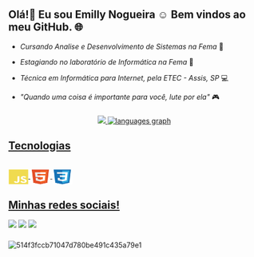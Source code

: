 <h2 align="left">Olá!👋 Eu sou Emilly Nogueira ☺️ Bem vindos ao meu GitHub. 🌐</h2>

 - *Cursando Analise e Desenvolvimento de Sistemas na Fema* 📖

 - *Estagiando no laboratório de Informática na Fema* 📖
 
 - *Técnica em Informática para Internet, pela ETEC - Assis, SP* 💻 
   
 - *"Quando uma coisa é importante para você, lute por ela"* 🎮
###

###

<div align="center">
  <a href="https://github.com/EmillyNogueiraDaSilva">
    <img height="180em" src="https://github-readme-stats.vercel.app/api?username=EmillyNogueiraDaSilva&show_icons=true&theme=Blue&include_all_commits=true&count_private=true"/>
   <img src="https://github-readme-stats.vercel.app/api/top-langs?username=EmillyNogueiraDaSilva&locale=pt-br&hide_title=false&layout=compact&card_width=320&langs_count=5&theme=Blue&hide_border=false" height="150" alt="languages graph"  />
</div>

###
## Tecnologias

<div style="display: inline_block"><br>
    <img align="center" alt="Rafa-Js" height="30" width="40" src="https://raw.githubusercontent.com/devicons/devicon/master/icons/javascript/javascript-plain.svg">
    <img align="center" alt="Rafa-HTML" height="30" width="40" src="https://raw.githubusercontent.com/devicons/devicon/master/icons/html5/html5-original.svg">
    <img align="center" alt="Rafa-CSS" height="30" width="40" src="https://raw.githubusercontent.com/devicons/devicon/master/icons/css3/css3-original.svg">
</div>

 ###
 ## Minhas redes sociais!

<div> 
  <a href="https://www.instagram.com/emillynogueira09" target="_blank"><img src="https://img.shields.io/badge/-Instagram-%23E4405F?style=for-the-badge&logo=instagram&logoColor=white" target="_blank"></a>
  <a href = "mailto:emillynogueiradasilva9@gmail.com"><img src="https://img.shields.io/badge/-Gmail-%23333?style=for-the-badge&logo=gmail&logoColor=white" target="_blank"></a>
  <a href="https://www.linkedin.com/in/emilly-silva-4461242a5" target="_blank"><img src="https://img.shields.io/badge/-LinkedIn-%230077B5?style=for-the-badge&logo=linkedin&logoColor=white" target="_blank"></a> 

</div>

###

![514f3fccb71047d780be491c435a79e1](https://github.com/EmillyNogueiraDaSilva/EmillyNogueiraDaSilva/assets/157144329/3b26a2e4-073e-4797-b2e7-661a1890aafb)




